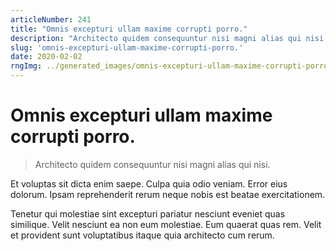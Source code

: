 ```yaml
---
articleNumber: 241
title: "Omnis excepturi ullam maxime corrupti porro."
description: "Architecto quidem consequuntur nisi magni alias qui nisi."
slug: 'omnis-excepturi-ullam-maxime-corrupti-porro.'
date: 2020-02-02
rngImg: ../generated_images/omnis-excepturi-ullam-maxime-corrupti-porro..jpg
---
```


# Omnis excepturi ullam maxime corrupti porro.

> Architecto quidem consequuntur nisi magni alias qui nisi.

Et voluptas sit dicta enim saepe. Culpa quia odio veniam. Error eius dolorum. Ipsam reprehenderit rerum neque nobis est beatae exercitationem.
 Tenetur qui molestiae sint excepturi pariatur nesciunt eveniet quas similique. Velit nesciunt ea non eum molestiae. Eum quaerat quas rem. Velit et provident sunt voluptatibus itaque quia architecto cum rerum.
